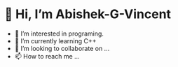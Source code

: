# 👋 Hi, I’m Abishek-G-Vincent
- 👀 I’m interested in programing.
- 🌱 I’m currently learning C++
- 💞️ I’m looking to collaborate on ...
- 📫 How to reach me ...

<!---
Abishek-G-Vincent/Abishek-G-Vincent is a ✨ special ✨ repository because its `README.md` (this file) appears on your GitHub profile.
You can click the Preview link to take a look at your changes.
--->
